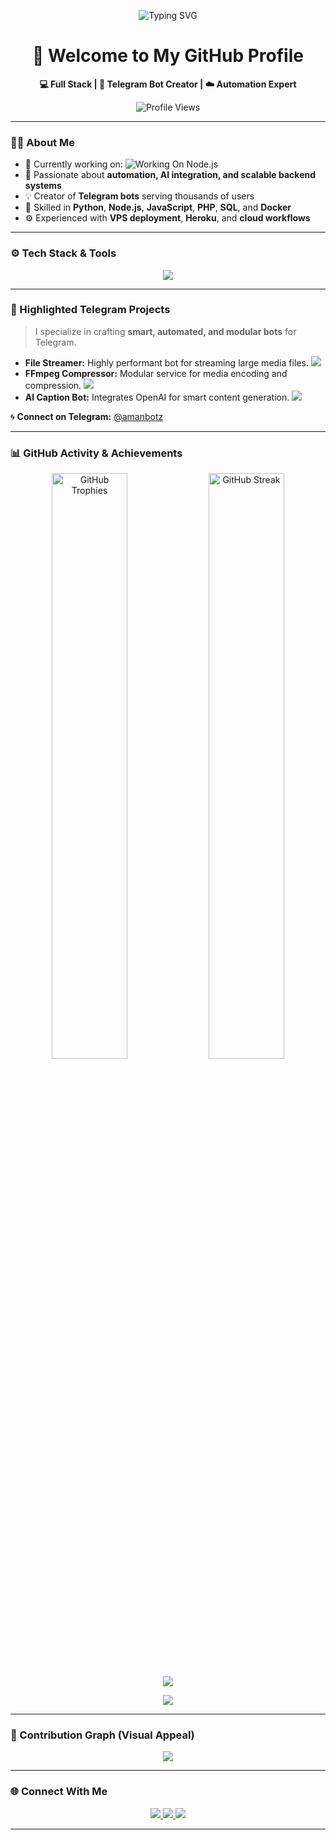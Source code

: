 <p align="center">
  <img src="https://readme-typing-svg.demolab.com?font=Fira+Code&pause=1000&color=00F7FF&center=true&vCenter=true&width=500&lines=🤖+AMAN+CHAUDHARY+(%23THE+ONLY+1);💡+Hey+There!+I'm+Aman+Chaudhary;💻+Full+Stack+Developer;⚙️+Automation+%7C+AI+%7C+Cloud;🚀+Always+learning+new+things" alt="Typing SVG" />
</p>

<h1 align="center">👋 Welcome to My GitHub Profile</h1>

<p align="center">
  <b>💻 Full Stack | 🤖 Telegram Bot Creator | ☁️ Automation Expert</b>
</p>

<p align="center">
  <img src="https://komarev.com/ghpvc/?username=theamanchaudhary&style=flat-square&color=00b4d8" alt="Profile Views" />
</p>

---

### 👨‍💻 About Me

- 🚀 Currently working on: <img src="https://img.shields.io/badge/Scalable%20Backend%20APIs-blueviolet?style=flat-square&logo=node.js" alt="Working On Node.js" />
- 🧠 Passionate about **automation, AI integration, and scalable backend systems**
- 💡 Creator of **Telegram bots** serving thousands of users
- 🔧 Skilled in **Python**, **Node.js**, **JavaScript**, **PHP**, **SQL**, and **Docker**
- ⚙️ Experienced with **VPS deployment**, **Heroku**, and **cloud workflows**

---

### ⚙️ Tech Stack & Tools

<p align="center">
  <img src="https://skillicons.dev/icons?i=python,js,typescript,php,html,css,bash,nodejs,express,flask,react,mysql,mongodb,sqlite,docker,git,github,vscode,heroku" />
</p>

---

### 🤖 Highlighted Telegram Projects

> I specialize in crafting **smart, automated, and modular bots** for Telegram.

- **File Streamer:** Highly performant bot for streaming large media files.
  <img src="https://img.shields.io/badge/Live-@MyStreamBot-blue?logo=telegram&style=flat-square" />
- **FFmpeg Compressor:** Modular service for media encoding and compression.
  <img src="https://img.shields.io/badge/Repo-GitHub-darkgray?logo=github&style=flat-square" />
- **AI Caption Bot:** Integrates OpenAI for smart content generation.
  <img src="https://img.shields.io/badge/Tech-Python%7CAPI-green?style=flat-square" />

🌀 **Connect on Telegram:** [@amanbotz](https://t.me/amanbotz)

---

### 📊 GitHub Activity & Achievements

<p align="center">
  <img width="49%" src="https://github-profile-trophy.vercel.app/?username=theamanchaudhary&theme=tokyonight&no-frame=true&no-bg=true" alt="GitHub Trophies" />
  <img width="49%" src="https://github-readme-streak-stats.herokuapp.com?user=theamanchaudhary&theme=tokyonight&hide_border=true" alt="GitHub Streak" />
</p>

<p align="center">
  <img src="https://github-readme-stats.vercel.app/api?username=theamanchaudhary&show_icons=true&theme=tokyonight&hide_border=true&rank_icon=github" />
</p>

<p align="center">
  <img src="https://github-readme-stats.vercel.app/api/top-langs/?username=theamanchaudhary&layout=compact&theme=tokyonight&hide_border=true" />
</p>

---

### 🌱 Contribution Graph (Visual Appeal)

<p align="center">
  <img src="https://github-readme-activity-graph.vercel.app/graph?username=theamanchaudhary&bg_color=0d1117&color=00e6fe&line=00e6fe&point=ffffff&hide_border=true" />
</p>

---

### 🌐 Connect With Me

<p align="center">
  <a href="https://t.me/amanbotz">
    <img src="https://img.shields.io/badge/Telegram-%40amanbotz-blue?logo=telegram" />
  </a>
  <a href="mailto:theamanchaudhary@gmail.com">
    <img src="https://img.shields.io/badge/Email-theamanchaudhary%40gmail.com-red?logo=gmail" />
  </a>
  <a href="https://github.com/theamanchaudhary">
    <img src="https://img.shields.io/badge/GitHub-theamanchaudhary-black?logo=github" />
  </a>
</p>

---
